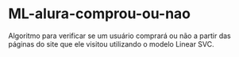 # ML-alura-comprou-ou-nao
Algoritmo para verificar se um usuário comprará ou não a partir das páginas do site que ele visitou utilizando o modelo Linear SVC.
